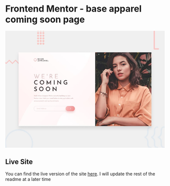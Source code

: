 # Frontend Mentor - base apparel coming soon page

![Design preview for the base apparel coming soon page coding challenge](./develop/assets/images/desktop-preview.jpg)

## Live Site

You can find the live version of the site [here](https://magenta-beignet-9dbe08.netlify.app). I will update the rest of the readme at a later time
